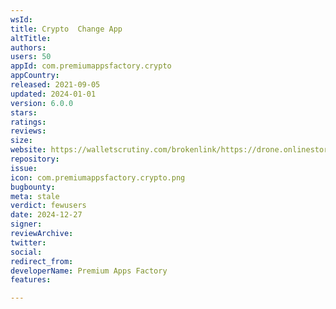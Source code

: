 ```yaml
---
wsId: 
title: Crypto  Change App
altTitle: 
authors: 
users: 50
appId: com.premiumappsfactory.crypto
appCountry: 
released: 2021-09-05
updated: 2024-01-01
version: 6.0.0
stars: 
ratings: 
reviews: 
size: 
website: https://walletscrutiny.com/brokenlink/https://drone.onlinestore.digital
repository: 
issue: 
icon: com.premiumappsfactory.crypto.png
bugbounty: 
meta: stale
verdict: fewusers
date: 2024-12-27
signer: 
reviewArchive: 
twitter: 
social: 
redirect_from: 
developerName: Premium Apps Factory
features: 

---
```


